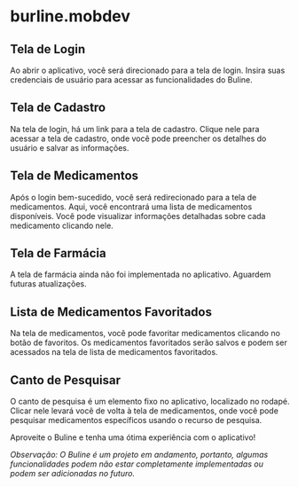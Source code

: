 # burline.mobdev

## **Tela de Login**
Ao abrir o aplicativo, você será direcionado para a tela de login. Insira suas credenciais de usuário para acessar as funcionalidades do Buline.

## **Tela de Cadastro**
Na tela de login, há um link para a tela de cadastro. Clique nele para acessar a tela de cadastro, onde você pode preencher os detalhes do usuário e salvar as informações.

## **Tela de Medicamentos**
Após o login bem-sucedido, você será redirecionado para a tela de medicamentos. Aqui, você encontrará uma lista de medicamentos disponíveis. Você pode visualizar informações detalhadas sobre cada medicamento clicando nele.

## **Tela de Farmácia**
A tela de farmácia ainda não foi implementada no aplicativo. Aguardem futuras atualizações.

## **Lista de Medicamentos Favoritados**
Na tela de medicamentos, você pode favoritar medicamentos clicando no botão de favoritos. Os medicamentos favoritados serão salvos e podem ser acessados na tela de lista de medicamentos favoritados.

## **Canto de Pesquisar**
O canto de pesquisa é um elemento fixo no aplicativo, localizado no rodapé. Clicar nele levará você de volta à tela de medicamentos, onde você pode pesquisar medicamentos específicos usando o recurso de pesquisa.

Aproveite o Buline e tenha uma ótima experiência com o aplicativo!

*Observação: O Buline é um projeto em andamento, portanto, algumas funcionalidades podem não estar completamente implementadas ou podem ser adicionadas no futuro.*
